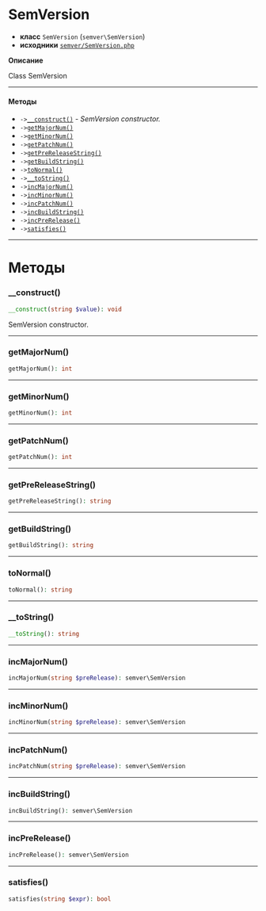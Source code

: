 # SemVersion

- **класс** `SemVersion` (`semver\SemVersion`)
- **исходники** [`semver/SemVersion.php`](./src/main/resources/JPHP-INF/sdk/semver/SemVersion.php)

**Описание**

Class SemVersion

---

#### Методы

- `->`[`__construct()`](#method-__construct) - _SemVersion constructor._
- `->`[`getMajorNum()`](#method-getmajornum)
- `->`[`getMinorNum()`](#method-getminornum)
- `->`[`getPatchNum()`](#method-getpatchnum)
- `->`[`getPreReleaseString()`](#method-getprereleasestring)
- `->`[`getBuildString()`](#method-getbuildstring)
- `->`[`toNormal()`](#method-tonormal)
- `->`[`__toString()`](#method-__tostring)
- `->`[`incMajorNum()`](#method-incmajornum)
- `->`[`incMinorNum()`](#method-incminornum)
- `->`[`incPatchNum()`](#method-incpatchnum)
- `->`[`incBuildString()`](#method-incbuildstring)
- `->`[`incPreRelease()`](#method-incprerelease)
- `->`[`satisfies()`](#method-satisfies)

---
# Методы

<a name="method-__construct"></a>

### __construct()
```php
__construct(string $value): void
```
SemVersion constructor.

---

<a name="method-getmajornum"></a>

### getMajorNum()
```php
getMajorNum(): int
```

---

<a name="method-getminornum"></a>

### getMinorNum()
```php
getMinorNum(): int
```

---

<a name="method-getpatchnum"></a>

### getPatchNum()
```php
getPatchNum(): int
```

---

<a name="method-getprereleasestring"></a>

### getPreReleaseString()
```php
getPreReleaseString(): string
```

---

<a name="method-getbuildstring"></a>

### getBuildString()
```php
getBuildString(): string
```

---

<a name="method-tonormal"></a>

### toNormal()
```php
toNormal(): string
```

---

<a name="method-__tostring"></a>

### __toString()
```php
__toString(): string
```

---

<a name="method-incmajornum"></a>

### incMajorNum()
```php
incMajorNum(string $preRelease): semver\SemVersion
```

---

<a name="method-incminornum"></a>

### incMinorNum()
```php
incMinorNum(string $preRelease): semver\SemVersion
```

---

<a name="method-incpatchnum"></a>

### incPatchNum()
```php
incPatchNum(string $preRelease): semver\SemVersion
```

---

<a name="method-incbuildstring"></a>

### incBuildString()
```php
incBuildString(): semver\SemVersion
```

---

<a name="method-incprerelease"></a>

### incPreRelease()
```php
incPreRelease(): semver\SemVersion
```

---

<a name="method-satisfies"></a>

### satisfies()
```php
satisfies(string $expr): bool
```